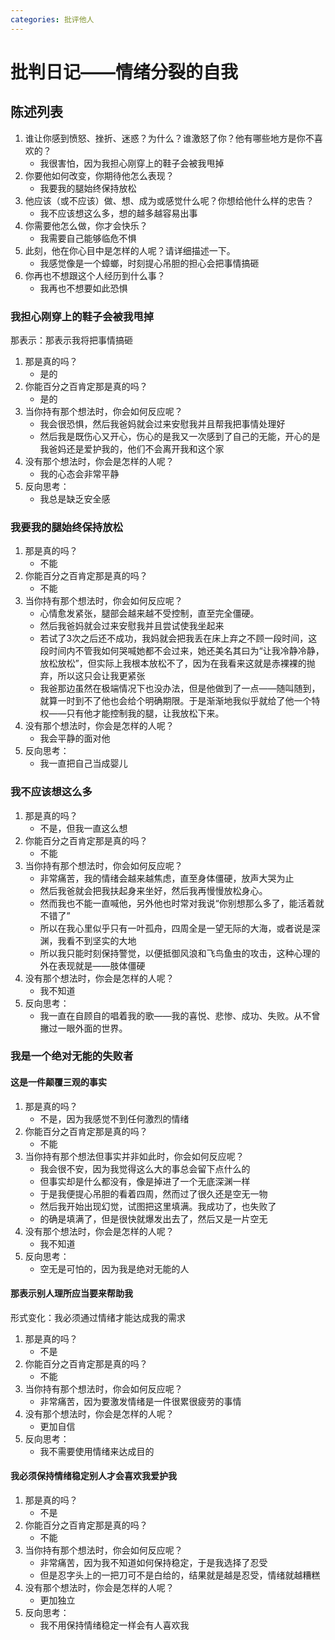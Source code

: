 ```yaml
---
categories: 批评他人
---
```


# 批判日记——情绪分裂的自我

## 陈述列表

1. 谁让你感到愤怒、挫折、迷惑？为什么？谁激怒了你？他有哪些地方是你不喜欢的？
    - 我很害怕，因为我担心刚穿上的鞋子会被我甩掉
2. 你要他如何改变，你期待他怎么表现？
    - 我要我的腿始终保持放松
3. 他应该（或不应该）做、想、成为或感觉什么呢？你想给他什么样的忠告？
    - 我不应该想这么多，想的越多越容易出事
4. 你需要他怎么做，你才会快乐？
    - 我需要自己能够临危不惧
5. 此刻，他在你心目中是怎样的人呢？请详细描述一下。
    - 我感觉像是一个蟑螂，时刻提心吊胆的担心会把事情搞砸
6. 你再也不想跟这个人经历到什么事？
    - 我再也不想要如此恐惧

### 我担心刚穿上的鞋子会被我甩掉

那表示：那表示我将把事情搞砸

1. 那是真的吗？
    - 是的
2. 你能百分之百肯定那是真的吗？
    - 是的
3. 当你持有那个想法时，你会如何反应呢？
    - 我会很恐惧，然后我爸妈就会过来安慰我并且帮我把事情处理好
    - 然后我是既伤心又开心，伤心的是我又一次感到了自己的无能，开心的是我爸妈还是爱护我的，他们不会离开我和这个家
4. 没有那个想法时，你会是怎样的人呢？
    - 我的心态会非常平静
5. 反向思考：
    - 我总是缺乏安全感

### 我要我的腿始终保持放松

1. 那是真的吗？
    - 不能
2. 你能百分之百肯定那是真的吗？
    - 不能
3. 当你持有那个想法时，你会如何反应呢？
    - 心情愈发紧张，腿部会越来越不受控制，直至完全僵硬。
    - 然后我爸妈就会过来安慰我并且尝试使我坐起来
    - 若试了3次之后还不成功，我妈就会把我丢在床上弃之不顾一段时间，这段时间内不管我如何哭喊她都不会过来，她还美名其曰为“让我冷静冷静，放松放松”，但实际上我根本放松不了，因为在我看来这就是赤裸裸的抛弃，所以这只会让我更紧张
    - 我爸那边虽然在极端情况下也没办法，但是他做到了一点——随叫随到，就算一时到不了他也会给个明确期限。于是渐渐地我似乎就给了他一个特权——只有他才能控制我的腿，让我放松下来。
4. 没有那个想法时，你会是怎样的人呢？
    - 我会平静的面对他
5. 反向思考：
    - 我一直把自己当成婴儿

### 我不应该想这么多

1. 那是真的吗？
    - 不是，但我一直这么想
2. 你能百分之百肯定那是真的吗？
    - 不能
3. 当你持有那个想法时，你会如何反应呢？
    - 非常痛苦，我的情绪会越来越焦虑，直至身体僵硬，放声大哭为止
    - 然后我爸就会把我扶起身来坐好，然后我再慢慢放松身心。
    - 然而我也不能一直喊他，另外他也时常对我说“你别想那么多了，能活着就不错了”
    - 所以在我心里似乎只有一叶孤舟，四周全是一望无际的大海，或者说是深渊，我看不到坚实的大地
    - 所以我只能时刻保持警觉，以便抵御风浪和飞鸟鱼虫的攻击，这种心理的外在表现就是——肢体僵硬
4. 没有那个想法时，你会是怎样的人呢？
    - 我不知道
5. 反向思考：
    - 我一直在自顾自的唱着我的歌——我的喜悦、悲惨、成功、失败。从不曾撇过一眼外面的世界。

### 我是一个绝对无能的失败者

#### 这是一件颠覆三观的事实

1. 那是真的吗？
    - 不是，因为我感觉不到任何激烈的情绪
2. 你能百分之百肯定那是真的吗？
    - 不能
3. 当你持有那个想法但事实并非如此时，你会如何反应呢？
    - 我会很不安，因为我觉得这么大的事总会留下点什么的
    - 但事实却是什么都没有，像是掉进了一个无底深渊一样
    - 于是我便提心吊胆的看着四周，然而过了很久还是空无一物
    - 然后我开始出现幻觉，试图把这里填满。我成功了，也失败了
    - 的确是填满了，但是很快就爆发出去了，然后又是一片空无
4. 没有那个想法时，你会是怎样的人呢？
    - 我不知道
5. 反向思考：
    - 空无是可怕的，因为我是绝对无能的人

#### 那表示别人理所应当要来帮助我

形式变化：我必须通过情绪才能达成我的需求

1. 那是真的吗？
    - 不是
2. 你能百分之百肯定那是真的吗？
    - 不能
3. 当你持有那个想法时，你会如何反应呢？
    - 非常痛苦，因为要激发情绪是一件很累很疲劳的事情
4. 没有那个想法时，你会是怎样的人呢？
    - 更加自信
5. 反向思考：
    - 我不需要使用情绪来达成目的

#### 我必须保持情绪稳定别人才会喜欢我爱护我

1. 那是真的吗？
    - 不是
2. 你能百分之百肯定那是真的吗？
    - 不能
3. 当你持有那个想法时，你会如何反应呢？
    - 非常痛苦，因为我不知道如何保持稳定，于是我选择了忍受
    - 但是忍字头上的一把刀可不是白给的，结果就是越是忍受，情绪就越糟糕
4. 没有那个想法时，你会是怎样的人呢？
    - 更加独立
5. 反向思考：
    - 我不用保持情绪稳定一样会有人喜欢我
